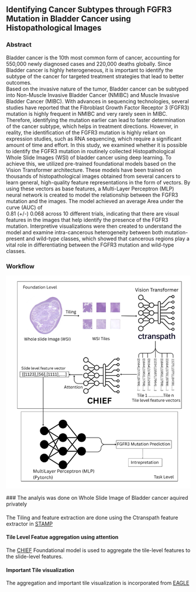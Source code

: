 ## Identifying Cancer Subtypes through FGFR3 Mutation in Bladder Cancer using Histopathological Images
### Abstract
Bladder cancer is the 10th most common form of cancer, accounting for 550,000 newly diagnosed 
cases and 220,000 deaths globally. Since Bladder cancer is highly heterogeneous, it is important 
to identify the subtype of the cancer for targeted treatment strategies that lead to better outcomes.  
Based on the invasive nature of the tumor, Bladder cancer can be subtyped into Non-Muscle 
Invasive Bladder Cancer (NMIBC) and Muscle Invasive Bladder Cancer (MIBC).  With advances 
in sequencing technologies, several studies have reported that the Fibroblast Growth Factor 
Receptor 3 (FGFR3) mutation is highly frequent in NMIBC and very rarely seen in MIBC. 
Therefore, identifying the mutation earlier can lead to faster determination of the cancer subtype, 
which helps in treatment directions. However, in reality, the identification of the FGFR3 mutation 
is highly reliant on expression studies, such as RNA sequencing, which require a significant 
amount of time and effort. In this study, we examined whether it is possible to identify the FGFR3 
mutation in routinely collected Histopathological Whole Slide Images (WSI) of bladder cancer 
using deep learning. To achieve this, we utilized pre-trained foundational models based on the 
Vision Transformer architecture. These models have been trained on thousands of 
histopathological images obtained from several cancers to learn general, high-quality feature 
representations in the form of vectors. By using these vectors as base features, a Multi-Layer 
Perceptron (MLP) neural network is created to model the relationship between the FGFR3 
mutation and the images. The model achieved an average Area under the curve (AUC) of               
0.81 (+/-) 0.068 across 10 different trials, indicating that there are visual features in the images 
that help identify the presence of the FGFR3 mutation. Interpretive visualizations were then 
created to understand the model and examine intra-cancerous heterogeneity between both 
mutation-present and wild-type classes, which showed that cancerous regions play a vital role in 
differentiating between the FGFR3 mutation and wild-type classes. 
### Workflow
<p align="center">
    <img src="assets/workflow.png" alt="failed loading the image" width="1100"/>
</p>
### The analyis was done on Whole Slide Image of Bladder cancer aquired privately

####
The Tiling and feature extraction are done using the Ctranspath feature extractor in [STAMP](https://github.com/KatherLab/STAMP)
#### Tile Level Featue aggregation using attention
The [CHIEF](https://github.com/hms-dbmi/CHIEF) Foundational model is used to aggregate the tile-level features to the slide-level features.
#### Important Tile visualization
The aggregation and important tile visualization is incorporated from [EAGLE](https://github.com/KatherLab/EAGLE)

